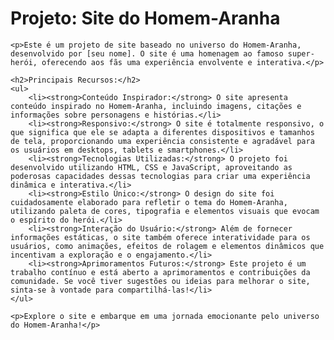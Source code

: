 <!DOCTYPE html>
<html lang="pt-BR">
<head>
    <meta charset="UTF-8">
    <meta name="viewport" content="width=device-width, initial-scale=1.0">
    <title>Descrição do Projeto</title>
</head>
<body>
    <h1>Projeto: Site do Homem-Aranha</h1>

    <p>Este é um projeto de site baseado no universo do Homem-Aranha, desenvolvido por [seu nome]. O site é uma homenagem ao famoso super-herói, oferecendo aos fãs uma experiência envolvente e interativa.</p>

    <h2>Principais Recursos:</h2>
    <ul>
        <li><strong>Conteúdo Inspirador:</strong> O site apresenta conteúdo inspirado no Homem-Aranha, incluindo imagens, citações e informações sobre personagens e histórias.</li>
        <li><strong>Responsivo:</strong> O site é totalmente responsivo, o que significa que ele se adapta a diferentes dispositivos e tamanhos de tela, proporcionando uma experiência consistente e agradável para os usuários em desktops, tablets e smartphones.</li>
        <li><strong>Tecnologias Utilizadas:</strong> O projeto foi desenvolvido utilizando HTML, CSS e JavaScript, aproveitando as poderosas capacidades dessas tecnologias para criar uma experiência dinâmica e interativa.</li>
        <li><strong>Estilo Único:</strong> O design do site foi cuidadosamente elaborado para refletir o tema do Homem-Aranha, utilizando paleta de cores, tipografia e elementos visuais que evocam o espírito do herói.</li>
        <li><strong>Interação do Usuário:</strong> Além de fornecer informações estáticas, o site também oferece interatividade para os usuários, como animações, efeitos de rolagem e elementos dinâmicos que incentivam a exploração e o engajamento.</li>
        <li><strong>Aprimoramentos Futuros:</strong> Este projeto é um trabalho contínuo e está aberto a aprimoramentos e contribuições da comunidade. Se você tiver sugestões ou ideias para melhorar o site, sinta-se à vontade para compartilhá-las!</li>
    </ul>

    <p>Explore o site e embarque em uma jornada emocionante pelo universo do Homem-Aranha!</p>
</body>
</html>
